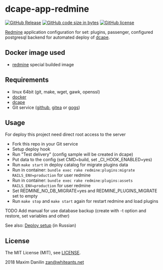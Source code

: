 # dcape-app-redmine

[![GitHub Release][1]][2] [![GitHub code size in bytes][3]]() [![GitHub license][4]][5]

[1]: https://img.shields.io/github/release/dopos/dcape-app-redmine.svg
[2]: https://github.com/dopos/dcape-app-redmine/releases
[3]: https://img.shields.io/github/languages/code-size/dopos/dcape-app-redmine.svg
[4]: https://img.shields.io/github/license/dopos/dcape-app-redmine.svg
[5]: LICENSE

[Redmine](https://en.wikipedia.org/wiki/Redmine) application configuration for set: plugins, passenger, configured postgresql backend for automated deploy of [dcape](https://github.com/dopos/dcape).

## Docker image used

* [redmine](https://hub.docker.com/r/abhinand12/redmine3.4-plugins-passenger/) special builded image

## Requirements

* linux 64bit (git, make, wget, gawk, openssl)
* [docker](http://docker.io)
* [dcape](https://github.com/dopos/dcape)
* Git service ([github](https://github.com), [gitea](https://gitea.io) or [gogs](https://gogs.io))

## Usage

For deploy this project need direct root access to the server

* Fork this repo in your Git service
* Setup deploy hook 
* Run "Test delivery" (config sample will be created in dcape)
* Put data to the config (set CMD=build, set _CI_HOOK_ENABLED=yes)
* Run `make start` in deploy catalog for migrate plugins data
* Run in container: `bundle exec rake redmine:plugins:migrate RAILS_ENV=production` for user redmine
* Run in container: `bundle exec rake redmine:plugins:assets RAILS_ENV=production` for user redmine
* Set REDMINE_NO_DB_MIGRATE=yes and REDMINE_PLUGINS_MIGRATE set to empty
* Run `make stop` and `make start` again for restart redmine and load plugins

TODO
Add manual for use database backup (create with -t option and restore, set variables and other)

See also: [Deploy setup](https://github.com/dopos/dcape/blob/master/DEPLOY.md) (in Russian)

## License

The MIT License (MIT), see [LICENSE](LICENSE).

2018 Maxim Danilin <zan@whiteants.net>
